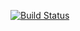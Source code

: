 [![Build Status](https://travis-ci.org/Kross97/frontend-project-lvl4.svg?branch=master)](https://travis-ci.org/Kross97/frontend-project-lvl4)
